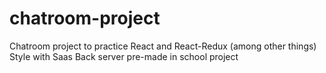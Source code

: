 # chatroom-project
Chatroom project to practice React and React-Redux (among other things)
Style with Saas
Back server pre-made in school project
